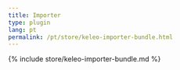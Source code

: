 ```yaml
---
title: Importer
type: plugin
lang: pt
permalink: /pt/store/keleo-importer-bundle.html 
---
```


{% include store/keleo-importer-bundle.md %}
